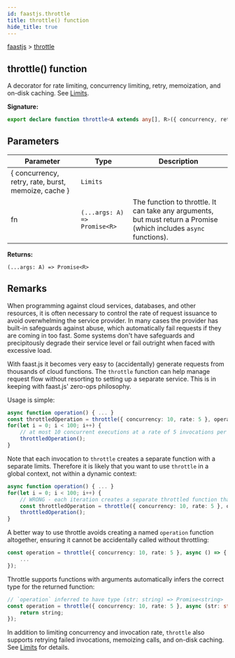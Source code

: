 ```yaml
---
id: faastjs.throttle
title: throttle() function
hide_title: true
---
```

[faastjs](./faastjs.md) &gt; [throttle](./faastjs.throttle.md)

## throttle() function

A decorator for rate limiting, concurrency limiting, retry, memoization, and on-disk caching. See [Limits](./faastjs.limits.md)<!-- -->.

<b>Signature:</b>

```typescript
export declare function throttle<A extends any[], R>({ concurrency, retry, rate, burst, memoize, cache }: Limits, fn: (...args: A) => Promise<R>): (...args: A) => Promise<R>;
```

## Parameters

|  Parameter | Type | Description |
|  --- | --- | --- |
|  { concurrency, retry, rate, burst, memoize, cache } | `Limits` |  |
|  fn | `(...args: A) => Promise<R>` | The function to throttle. It can take any arguments, but must return a Promise (which includes `async` functions). |

<b>Returns:</b>

`(...args: A) => Promise<R>`

## Remarks

When programming against cloud services, databases, and other resources, it is often necessary to control the rate of request issuance to avoid overwhelming the service provider. In many cases the provider has built-in safeguards against abuse, which automatically fail requests if they are coming in too fast. Some systems don't have safeguards and precipitously degrade their service level or fail outright when faced with excessive load.

With faast.js it becomes very easy to (accidentally) generate requests from thousands of cloud functions. The `throttle` function can help manage request flow without resorting to setting up a separate service. This is in keeping with faast.js' zero-ops philosophy.

Usage is simple:

```typescript
async function operation() { ... }
const throttledOperation = throttle({ concurrency: 10, rate: 5 }, operation);
for(let i = 0; i < 100; i++) {
    // at most 10 concurrent executions at a rate of 5 invocations per second.
    throttledOperation();
}

```
Note that each invocation to `throttle` creates a separate function with a separate limits. Therefore it is likely that you want to use `throttle` in a global context, not within a dynamic context:

```typescript
async function operation() { ... }
for(let i = 0; i < 100; i++) {
    // WRONG - each iteration creates a separate throttled function that's only called once.
    const throttledOperation = throttle({ concurrency: 10, rate: 5 }, operation);
    throttledOperation();
}

```
A better way to use throttle avoids creating a named `operation` function altogether, ensuring it cannot be accidentally called without throttling:

```typescript
const operation = throttle({ concurrency: 10, rate: 5 }, async () => {
    ...
});

```
Throttle supports functions with arguments automatically infers the correct type for the returned function:

```typescript
// `operation` inferred to have type (str: string) => Promise<string>
const operation = throttle({ concurrency: 10, rate: 5 }, async (str: string) => {
    return string;
});

```
In addition to limiting concurrency and invocation rate, `throttle` also supports retrying failed invocations, memoizing calls, and on-disk caching. See [Limits](./faastjs.limits.md) for details.

